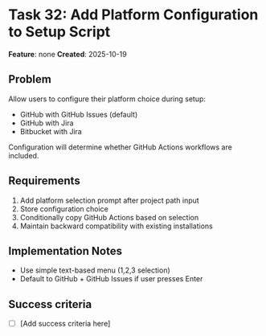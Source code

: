 # Task 32: Add Platform Configuration to Setup Script

**Feature**: none
**Created**: 2025-10-19


## Problem
Allow users to configure their platform choice during setup:
- GitHub with GitHub Issues (default)
- GitHub with Jira
- Bitbucket with Jira

Configuration will determine whether GitHub Actions workflows are included.

## Requirements
1. Add platform selection prompt after project path input
2. Store configuration choice
3. Conditionally copy GitHub Actions based on selection
4. Maintain backward compatibility with existing installations

## Implementation Notes
- Use simple text-based menu (1,2,3 selection)
- Default to GitHub + GitHub Issues if user presses Enter

## Success criteria
- [ ] [Add success criteria here]
